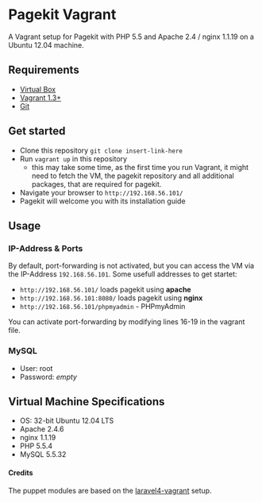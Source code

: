 # Pagekit Vagrant

A Vagrant setup for Pagekit with PHP 5.5 and Apache 2.4 / nginx 1.1.19 on a Ubuntu 12.04 machine.


## Requirements

- [Virtual Box](https://www.virtualbox.org/wiki/Downloads)
- [Vagrant 1.3+](http://www.vagrantup.com/downloads.html)
- [Git](http://git-scm.com/downloads)


## Get started

- Clone this repository `git clone insert-link-here`
- Run `vagrant up` in this repository
    + this may take some time, as the first time you run Vagrant, it might need to fetch the VM, the pagekit repository and all additional packages, that are required for pagekit.
- Navigate your browser to `http://192.168.56.101/`
- Pagekit will welcome you with its installation guide


## Usage

### IP-Address & Ports

By default, port-forwarding is not activated, but you can access the VM via the IP-Address `192.168.56.101`. Some usefull addresses to get startet:

- `http://192.168.56.101/` loads pagekit using **apache**
- `http://192.168.56.101:8080/` loads pagekit using **nginx**
- `http://192.168.56.101/phpmyadmin` - PHPmyAdmin

You can activate port-forwarding by modifying lines 16-19 in the vagrant file.

### MySQL

- User: root
- Password: _empty_


## Virtual Machine Specifications

- OS: 32-bit Ubuntu 12.04 LTS
- Apache 2.4.6
- nginx 1.1.19
- PHP 5.5.4
- MySQL 5.5.32


#### Credits

The puppet modules are based on the [laravel4-vagrant](https://github.com/bryannielsen/Laravel4-Vagrant) setup.
